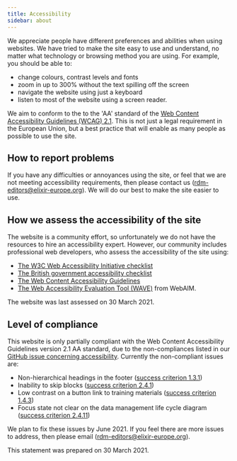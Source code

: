 ```yaml
---
title: Accessibility
sidebar: about
---
```


We appreciate people have different preferences and abilities when using websites. We have tried to make the site easy to use and understand, no matter what technology or browsing method you are using. For example, you should be able to:

  * change colours, contrast levels and fonts
  * zoom in up to 300% without the text spilling off the screen
  * navigate the website using just a keyboard
  * listen to most of the website using a screen reader.

We aim to conform to the to the 'AA' standard of the [Web Content Accessibility Guidelines (WCAG) 2.1](https://www.w3.org/TR/WCAG21/). This is not just a legal requirement in the European Union, but a best practice that will enable as many people as possible to use the site.

## How to report problems
If you have any difficulties or annoyances using the site, or feel that we are not meeting accessibility requirements, then please contact us ([rdm-editors@elixir-europe.org](mailto:rdm-editors@elixir-europe.org)). We will do our best to make the site easier to use.

## How we assess the accessibility of the site
The website is a community effort, so unfortunately we do not have the resources to hire an accessibility expert. However, our community includes professional web developers, who assess the accessibility of the site using:

  * [The W3C Web Accessibility Initiative checklist](https://www.w3.org/WAI/test-evaluate/preliminary/)
  * [The British government accessibility checklist](https://www.gov.uk/government/publications/doing-a-basic-accessibility-check-if-you-cant-do-a-detailed-one/doing-a-basic-accessibility-check-if-you-cant-do-a-detailed-one)
  * [The Web Content Accessibility Guidelines](https://www.w3.org/TR/WCAG21/)
  * [The Web Accessibility Evaluation Tool (WAVE)](https://wave.webaim.org/) from WebAIM.

The website was last assessed on 30 March 2021.

## Level of compliance
This website is only partially compliant with the Web Content Accessibility Guidelines version 2.1 AA standard,  due to the non-compliances listed in our [GitHub issue concerning accessibility](https://github.com/elixir-europe/rdmkit/issues/484). Currently the non-compliant issues are:

  * Non-hierarchical headings in the footer ([success criterion 1.3.1](https://www.w3.org/WAI/WCAG21/Understanding/info-and-relationships))
  * Inability to skip blocks ([success criterion 2.4.1](https://www.w3.org/WAI/WCAG21/Understanding/bypass-blocks.html))
  * Low contrast on a button link to training materials ([success criterion 1.4.3](https://www.w3.org/WAI/WCAG21/Understanding/contrast-minimum.html))
  * Focus state not clear on the data management life cycle diagram ([success criterion 2.4.11](https://www.w3.org/WAI/WCAG22/Understanding/focus-appearance-minimum.html))

We plan to fix these issues by June 2021. If you feel there are more issues to address, then please email ([rdm-editors@elixir-europe.org](mailto:rdm-editors@elixir-europe.org)).


This statement was prepared on 30 March 2021.
